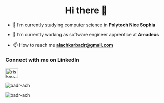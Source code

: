 <h1 align="center">Hi there 👋</h1>

- 🔭 I’m currently studying computer science in **Polytech Nice Sophia**

- 🌱 I’m currently working as software engineer apprentice at **Amadeus**

- 📫 How to reach me **alachkarbadr@gmail.com**

<h3 align="left">Connect with me on LinkedIn</h3> <span> <a href="https://www.linkedin.com/in/badr-ach/" target="blank"><img align="center" src="https://raw.githubusercontent.com/rahuldkjain/github-profile-readme-generator/master/src/images/icons/Social/linked-in-alt.svg" alt="rishav-chanda-b89a791b3" height="30" width="40" /></a> </span>

<p align="left">
  <img src="https://github-readme-stats.vercel.app/api/top-langs?username=badr-ach&show_icons=true&locale=en&layout=compact&theme=tokyonight&langs_count=10" alt="badr-ach" />
</p>

<p align="left">
  <img src="https://github-readme-streak-stats.herokuapp.com/?user=badr-ach&theme=tokyonight" alt="badr-ach" />
</p>
